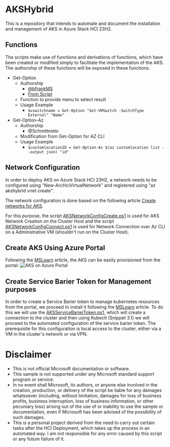# AKSHybrid
This is a repository that intends to automate and document the installation and management of AKS in Azure Stack HCI 23H2.

## Functions
The scripts make use of functions and derivations of functions, which have been created or modified simply to facilitate the implementation of the AKS.
The authorship of these functions will be exposed in these functions.
 - Get-Option
    - Authorship 
        - [@bfrankMS](https://github.com/bfrankMS)
        - [From Script](https://github.com/bfrankMS/AzStackHCI/blob/main/AKS/AKS%2BARB.ps1)
    - Function to provide menu to select result
    - Usage Example
        - `$vswitchname = Get-Option "Get-VMSwitch -SwitchType External" "Name"`
 - Get-Option-Az
    - Authorship
        - @Schmittnieto
    - Modification from Get-Option for AZ CLI
    - Usage Example
        - `$customlocationID = Get-Option-Az $(az customlocation list --output json) "id"`

## Network Configuration
In order to deploy AKS on Azure Stack HCI 23H2, a network needs to be configured using "New-ArcHciVirtualNetwork" and registered using "az akshybrid vnet create".

The network configuration is done based on the following article [Create networks for AKS](https://learn.microsoft.com/en-us/azure/aks/hybrid/aks-networks/).

For this purpose, the script [AKSNetworkConfigCreate.ps1](Script/AKSNetworkConfigCreate.ps1) is used for AKS Network Creation on the Cluster Host and the script [AKSNetworkConfigConnect.ps1](Script/AKSNetworkConfigConnect.ps1) is used for Network Connection over Az CLI on a Administrative VM (shouldn't run on the Cluster Host).

## Create AKS Using Azure Portal
Following the [MSLearn](https://learn.microsoft.com/en-us/azure/aks/hybrid/aks-create-clusters-portal) article, the AKS can be easily provisioned from the portal: 
![AKS on Azure Portal](https://learn.microsoft.com/en-us/azure/aks/hybrid/media/aks-create-clusters-portal/cluster-portal.png) 

## Create Service Barier Token for Management purposes 
In order to create a Service Barier token to manage kubernetes resources from the portal, we proceed to install it following the [MSLearn](https://learn.microsoft.com/en-us/azure/azure-arc/kubernetes/cluster-connect?tabs=azure-cli%2Cagent-version#service-account-token-authentication-option) article.
To do this we will use the [AKSServiceBarierToken.ps1](Script/AKSServiceBarierToken.ps1), which will create a connection to the cluster and then using Kubectl (Snippet 3.1) we will proceed to the automated configuration of the service barier token.
The prerequisite for this configuration is local access to the cluster, either via a VM in the cluster's network or via VPN.


# Disclaimer 
- This is not official Microsoft documentation or software.
- This sample is not supported under any Microsoft standard support program or service.
- In no event shall Microsoft, its authors, or anyone else involved in the creation, production, or delivery of the script be liable for any damages whatsoever (including, without limitation, damages for loss of business profits, business interruption, loss of business information, or other pecuniary loss) arising out of the use of or inability to use the sample or documentation, even if Microsoft has been advised of the possibility of such damages.
- This is a personal project derived from the need to carry out certain tasks after the HCI Deployment, which takes up the process in an automated way. I am not responsible for any error caused by this script or any future failure of it.
